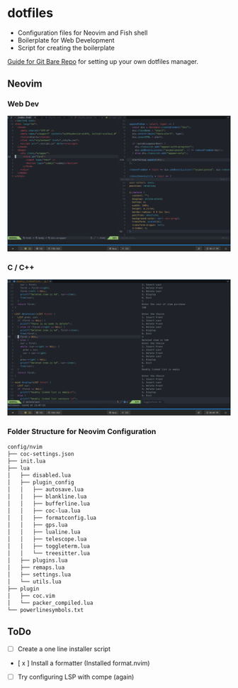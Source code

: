 # dotfiles

- Configuration files for Neovim and Fish shell
- Boilerplate for Web Development
- Script for creating the boilerplate

[Guide for Git Bare Repo](https://www.atlassian.com/git/tutorials/dotfiles) for setting up your own dotfiles manager.

## Neovim 

### Web Dev
![Screenshot](web_dev_sc.png "Neovim for web dev")

### C / C++
![Screenshot](cAndC++_sc.png "Neovim for c/c++ with output")

### Folder Structure for Neovim Configuration
```
config/nvim
├── coc-settings.json
├── init.lua
├── lua
│   ├── disabled.lua
│   ├── plugin_config
│   │   ├── autosave.lua
│   │   ├── blankline.lua
│   │   ├── bufferline.lua
│   │   ├── coc-lua.lua
│   │   ├── formatconfig.lua
│   │   ├── gps.lua
│   │   ├── lualine.lua
│   │   ├── telescope.lua
│   │   ├── toggleterm.lua
│   │   └── treesitter.lua
│   ├── plugins.lua
│   ├── remaps.lua
│   ├── settings.lua
│   └── utils.lua
├── plugin
│   ├── coc.vim
│   └── packer_compiled.lua
└── powerlinesymbols.txt
```

## ToDo

- [  ] Create a one line installer script
- [ x ] Install a formatter (Installed format.nvim)
- [  ] Try configuring LSP with compe (again)
